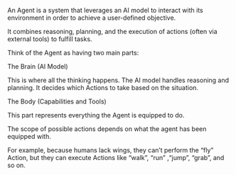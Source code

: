 An Agent is a system that leverages an AI model to interact with its environment in order to achieve a user-defined objective. 

It combines reasoning, planning, and the execution of actions (often via external tools) to fulfill tasks.

Think of the Agent as having two main parts:

The Brain (AI Model)

This is where all the thinking happens. The AI model handles reasoning and planning. It decides which Actions to take based on the situation.

The Body (Capabilities and Tools)

This part represents everything the Agent is equipped to do.

The scope of possible actions depends on what the agent has been equipped with. 

For example, because humans lack wings, they can’t perform the “fly” Action, but they can execute Actions like “walk”, “run” ,“jump”, “grab”, and so on.
